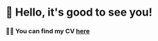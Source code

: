 # :hugs: Hello, it's good to see you!
### :mechanic: You can find my CV [here](https://nmineev.github.io/cv.pdf)
